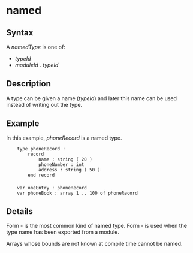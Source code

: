 
# named

## Syntax
A _namedType_ is one of:   

-  _typeId_   
-  _moduleId_ . _typeId_

## Description
A type can be given a name (_typeId_) and later this name can be used instead of writing out the type.


## Example
In this example, _phoneRecord_ is a named type.

        type phoneRecord :
            record
                name : string ( 20 )
                phoneNumber : int
                address : string ( 50 )
            end record
        
        var oneEntry : phoneRecord
        var phoneBook : array 1 .. 100 of phoneRecord
## Details
Form -  is the most common kind of named type. Form -  is used when the type name has been exported from a module.

Arrays whose bounds are not known at compile time cannot be named.

                        
